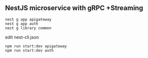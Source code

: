 ## NestJS microservice with gRPC +Streaming

```
nest g app apigateway
nest g app auth
nest g library common
```

edit nest-cli.json

```
npm run start:dev apigateway
npm run start:dev auth
```
